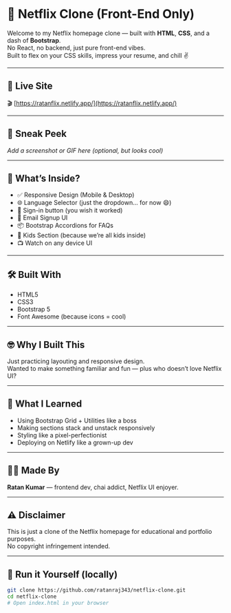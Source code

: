 # 🍿 Netflix Clone (Front-End Only)

Welcome to my Netflix homepage clone — built with **HTML**, **CSS**, and a dash of **Bootstrap**.  
No React, no backend, just pure front-end vibes.  
Built to flex on your CSS skills, impress your resume, and chill ✌️

---

## 🔗 Live Site

🎬 [https://ratanflix.netlify.app/](https://ratanflix.netlify.app/)

---

## 📸 Sneak Peek

_Add a screenshot or GIF here (optional, but looks cool)_

---

## 🎯 What’s Inside?

- ✅ Responsive Design (Mobile & Desktop)
- 🌐 Language Selector (just the dropdown... for now 😄)
- 🔐 Sign-in button (you wish it worked)
- 📧 Email Signup UI
- 📦 Bootstrap Accordions for FAQs
- 👦 Kids Section (because we’re all kids inside)
- 📺 Watch on any device UI

---

## 🛠️ Built With

- HTML5  
- CSS3  
- Bootstrap 5  
- Font Awesome (because icons = cool)

---

## 🤓 Why I Built This

Just practicing layouting and responsive design.  
Wanted to make something familiar and fun — plus who doesn’t love Netflix UI?

---

## 🧠 What I Learned

- Using Bootstrap Grid + Utilities like a boss  
- Making sections stack and unstack responsively  
- Styling like a pixel-perfectionist  
- Deploying on Netlify like a grown-up dev

---

## 🧑‍🎨 Made By

**Ratan Kumar** — frontend dev, chai addict, Netflix UI enjoyer.

---

## ⚠️ Disclaimer

This is just a clone of the Netflix homepage for educational and portfolio purposes.  
No copyright infringement intended.

---

## 🚀 Run it Yourself (locally)

```bash
git clone https://github.com/ratanraj343/netflix-clone.git
cd netflix-clone
# Open index.html in your browser
```

